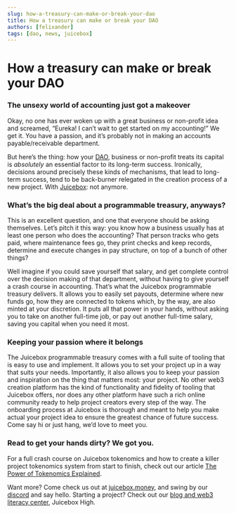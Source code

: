 ```yaml
---
slug: how-a-treasury-can-make-or-break-your-dao
title: How a treasury can make or break your DAO
authors: [felixander]
tags: [dao, news, juicebox]
---
```


# How a treasury can make or break your DAO

### The unsexy world of accounting just got a makeover

Okay, no one has ever woken up with a great business or non-profit idea and screamed, “Eureka! I can’t wait to get started on my accounting!” We get it. You have a passion, and it’s probably not in making an accounts payable/receivable department.

But here’s the thing: how your [DAO](https://info.juicebox.money/blog/daolicious-tips-for-starting-your-first-dao), business or non-profit treats its capital is *absolutely* an essential factor to its long-term success. Ironically, decisions around precisely these kinds of mechanisms, that lead to long-term success, tend to be back-burner relegated in the creation process of a new project. With [Juicebox](https://info.juicebox.money/blog/juicebox-the-token-minting-powerhouse): not anymore.

### What’s the big deal about a programmable treasury, anyways?

This is an excellent question, and one that everyone should be asking themselves. Let’s pitch it this way: you know how a business usually has at least one person who does the accounting? That person tracks who gets paid, where maintenance fees go, they print checks and keep records, determine and execute changes in pay structure, on top of a bunch of other things?

Well imagine if you could save yourself that salary, and get complete control over the decision making of that department, without having to give yourself a crash course in accounting. That’s what the Juicebox programmable treasury delivers. It allows you to easily set payouts, determine where new funds go, how they are connected to tokens which, by the way, are also minted at your discretion. It puts all that power in your hands, without asking you to take on another full-time job, or pay out another full-time salary, saving you capital when you need it most.

### Keeping your passion where it belongs

The Juicebox programmable treasury comes with a full suite of tooling that is easy to use and implement. It allows you to set your project up in a way that suits your needs. Importantly, it also allows you to keep your passion and inspiration on the thing that matters most: your project. No other web3 creation platform has the kind of functionality and fidelity of tooling that Juicebox offers, nor does any other platform have such a rich online community ready to help project creators every step of the way. The onboarding process at Juicebox is thorough and meant to help you make actual your project idea to ensure the greatest chance of future success. Come say hi or just hang, we’d love to meet you.

### Read to get your hands dirty? We got you.

For a full crash course on Juicebox tokenomics and how to create a killer project tokenomics system from start to finish, check out our article [The Power of Tokenomics Explained](https://info.juicebox.money/blog/the-power-of-tokenomics-explained).

Want more? Come check us out at [juicebox.money](http://juicebox.money), and swing by our [discord](https://discord.gg/WKNztrUq) and say hello. Starting a project? Check out our [blog and web3 literacy center](http://info.juicebox.money), Juicebox High.
